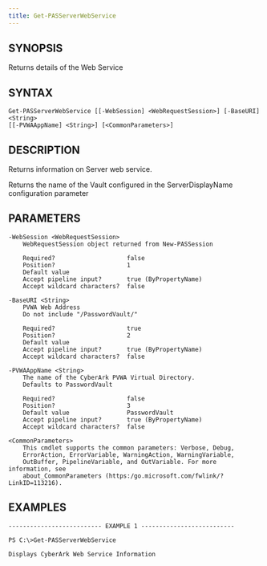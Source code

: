 ```yaml
---
title: Get-PASServerWebService
---
```


## SYNOPSIS

Returns details of the Web Service

## SYNTAX

    Get-PASServerWebService [[-WebSession] <WebRequestSession>] [-BaseURI] <String>
    [[-PVWAAppName] <String>] [<CommonParameters>]

## DESCRIPTION

Returns information on Server web service.

Returns the name of the Vault configured in the ServerDisplayName configuration parameter

## PARAMETERS

    -WebSession <WebRequestSession>
        WebRequestSession object returned from New-PASSession

        Required?                    false
        Position?                    1
        Default value
        Accept pipeline input?       true (ByPropertyName)
        Accept wildcard characters?  false

    -BaseURI <String>
        PVWA Web Address
        Do not include "/PasswordVault/"

        Required?                    true
        Position?                    2
        Default value
        Accept pipeline input?       true (ByPropertyName)
        Accept wildcard characters?  false

    -PVWAAppName <String>
        The name of the CyberArk PVWA Virtual Directory.
        Defaults to PasswordVault

        Required?                    false
        Position?                    3
        Default value                PasswordVault
        Accept pipeline input?       true (ByPropertyName)
        Accept wildcard characters?  false

    <CommonParameters>
        This cmdlet supports the common parameters: Verbose, Debug,
        ErrorAction, ErrorVariable, WarningAction, WarningVariable,
        OutBuffer, PipelineVariable, and OutVariable. For more information, see
        about_CommonParameters (https:/go.microsoft.com/fwlink/?LinkID=113216).

## EXAMPLES

    -------------------------- EXAMPLE 1 --------------------------

    PS C:\>Get-PASServerWebService

    Displays CyberArk Web Service Information
